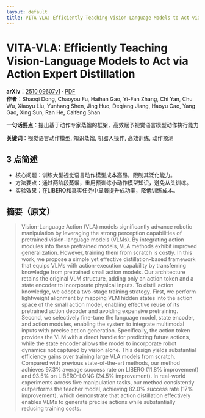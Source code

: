```yaml
---
layout: default
title: VITA-VLA: Efficiently Teaching Vision-Language Models to Act via Action Expert Distillation
---
```


# VITA-VLA: Efficiently Teaching Vision-Language Models to Act via Action Expert Distillation
**arXiv**：[2510.09607v1](https://arxiv.org/abs/2510.09607) · [PDF](https://arxiv.org/pdf/2510.09607.pdf)  
**作者**：Shaoqi Dong, Chaoyou Fu, Haihan Gao, Yi-Fan Zhang, Chi Yan, Chu Wu, Xiaoyu Liu, Yunhang Shen, Jing Huo, Deqiang Jiang, Haoyu Cao, Yang Gao, Xing Sun, Ran He, Caifeng Shan  

**一句话要点**：提出基于动作专家蒸馏的框架，高效赋予视觉语言模型动作执行能力

**关键词**：视觉语言动作模型, 知识蒸馏, 机器人操作, 高效训练, 动作预测

## 3 点简述
- 核心问题：训练大型视觉语言动作模型成本高昂，限制其泛化能力。
- 方法要点：通过两阶段蒸馏，重用预训练小动作模型知识，避免从头训练。
- 实验效果：在LIBERO和真实任务中显著提升成功率，降低训练成本。

## 摘要（原文）

> Vision-Language Action (VLA) models significantly advance robotic
> manipulation by leveraging the strong perception capabilities of pretrained
> vision-language models (VLMs). By integrating action modules into these
> pretrained models, VLA methods exhibit improved generalization. However,
> training them from scratch is costly. In this work, we propose a simple yet
> effective distillation-based framework that equips VLMs with action-execution
> capability by transferring knowledge from pretrained small action models. Our
> architecture retains the original VLM structure, adding only an action token
> and a state encoder to incorporate physical inputs. To distill action
> knowledge, we adopt a two-stage training strategy. First, we perform
> lightweight alignment by mapping VLM hidden states into the action space of the
> small action model, enabling effective reuse of its pretrained action decoder
> and avoiding expensive pretraining. Second, we selectively fine-tune the
> language model, state encoder, and action modules, enabling the system to
> integrate multimodal inputs with precise action generation. Specifically, the
> action token provides the VLM with a direct handle for predicting future
> actions, while the state encoder allows the model to incorporate robot dynamics
> not captured by vision alone. This design yields substantial efficiency gains
> over training large VLA models from scratch. Compared with previous
> state-of-the-art methods, our method achieves 97.3% average success rate on
> LIBERO (11.8% improvement) and 93.5% on LIBERO-LONG (24.5% improvement). In
> real-world experiments across five manipulation tasks, our method consistently
> outperforms the teacher model, achieving 82.0% success rate (17% improvement),
> which demonstrate that action distillation effectively enables VLMs to generate
> precise actions while substantially reducing training costs.

